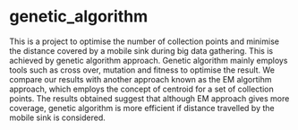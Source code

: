 # genetic_algorithm
This is a project to optimise the number of collection points and minimise the distance covered by a mobile sink during big data gathering. This is achieved by genetic algorithm approach.
Genetic algorithm mainly employs tools such as cross over, mutation and fitness to optimise the result.
We compare our results with another approach known as the EM algortihm approach, which employs the concept of centroid for a set of collection points. 
The results obtained suggest that although EM approach gives more coverage, genetic algorithm is more efficient if distance travelled by the mobile sink is considered.

